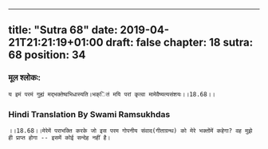 
---
title: "Sutra 68"
date: 2019-04-21T21:21:19+01:00
draft: false
chapter: 18
sutra: 68
position: 34
---
### मूल श्लोकः:
```
य इमं परमं गुह्यं मद्भक्तेष्वभिधास्यति।भक्ितं मयि परां कृत्वा मामेवैष्यत्यसंशयः।।18.68।।

```

### Hindi Translation By Swami Ramsukhdas
```
।।18.68।।मेरेमें पराभक्ति करके जो इस परम गोपनीय संवाद(गीताग्रन्थ) को मेरे भक्तोंमें कहेगा? वह मुझे ही प्राप्त होगा -- इसमें कोई सन्देह नहीं है।

```

